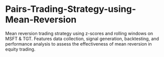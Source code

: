 # Pairs-Trading-Strategy-using-Mean-Reversion
Mean reversion trading strategy using z-scores and rolling windows on MSFT &amp; TGT. Features data collection, signal generation, backtesting, and performance analysis to assess the effectiveness of mean reversion in equity trading.
